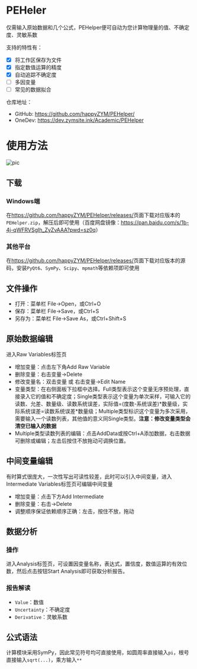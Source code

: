 # PEHeler
仅需输入原始数据和几个公式，PEHelper便可自动为您计算物理量的值、不确定度、灵敏系数

支持的特性有：
- [x] 将工作区保存为文件
- [x] 指定数值运算的精度
- [x] 自动追踪不确定度
- [ ] 多因变量
- [ ] 常见的数据拟合

仓库地址：
- GitHub: <https://github.com/happyZYM/PEHelper/>
- OneDev: <https://dev.zymsite.ink/Academic/PEHelper>

# 使用方法
![pic](https://cloud.zymsite.ink/f/mB4cK/example.gif)
## 下载
### Windows端
在<https://github.com/happyZYM/PEHelper/releases/>页面下载对应版本的`PEHelper.zip`，解压后即可使用（百度网盘镜像：<https://pan.baidu.com/s/1b-4j-qWFRVSgIh_ZyZvAAA?pwd=sz0q>）
### 其他平台
在<https://github.com/happyZYM/PEHelper/releases/>页面下载对应版本的源码，安装`PyQt6`、`SymPy`、`Scipy`、`mpmath`等依赖项即可使用

## 文件操作
- 打开：菜单栏 File->Open，或Ctrl+O
- 保存：菜单栏 File->Save，或Ctrl+S
- 另存为：菜单栏 File->Save As，或Ctrl+Shift+S

## 原始数据编辑
进入Raw Variables标签页
- 增加变量：点击左下角Add Raw Variable
- 删除变量：右击变量->Delete
- 修改变量名：双击变量 或 右击变量->Edit Name
- 变量类型：在右侧面板下拉框中选择。Full类型表示这个变量无序预处理，直接录入它的值和不确定度；Single类型表示这个变量为单次采样，可输入它的读数、允差、数量级、读数系统误差，实际值=(度数-系统误差)\*数量级，实际系统误差=读数系统误差\*数量级；Multiple类型标识这个变量为多次采用，需要输入一个读数列表，其他值的意义同Single类型。**注意：修改变量类型会清空已输入的数据**
- Multiple类型读数列表的编辑：点击AddData或按Ctrl+A添加数据，右击数据可删除或编辑；左击后按住不放拖动可调换位置。

## 中间变量编辑
有时算式很庞大，一次性写出可读性较差，此时可以引入中间变量，进入Intermediate Variables标签页可编辑中间变量
- 增加变量：点击下方Add Intermediate
- 删除变量：右击->Delete
- 调整顺序保证依赖顺序正确：左击，按住不放，拖动

## 数据分析
### 操作
进入Analysis标签页，可设置因变量名称，表达式，置信度，数值运算的有效位数，然后点击按钮Start Analysis即可获取分析报告。
### 报告解读
- `Value`：数值
- `Uncertainty`：不确定度
- `Derivative`：灵敏系数

## 公式语法
计算模块采用SymPy，因此常见符号均可直接使用，如圆周率直接输入`pi`，根号直接输入`sqrt(...)`，乘方输入`**`